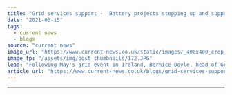 ```yaml
---
title: "Grid services support -  Battery projects stepping up and supporting the grid"
date: "2021-06-15"
tags: 
  - current news
  - blogs
source: "current news"
image_url: "https://www.current-news.co.uk/static/images/_400x400_crop_center-center/Kelwin-2-battery-storage-credit-Statkraft.JPG"
image_fp: "/assets/img/post_thumbnails/172.JPG"
lead: "Following May's grid event in Ireland, Bernice Doyle, head of Grid Services at Statkraft explores how batteries are helping balance the system, and the challenges they still face."
article_url: "https://www.current-news.co.uk/blogs/grid-services-support-battery-projects-stepping-up-and-supporting-the-grid?utm_source=rss-feeds&utm_medium=rss&utm_campaign=rss"
---
```


---
